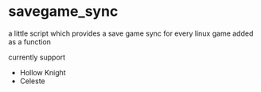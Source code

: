 # savegame_sync
a little script which provides a save game sync for every linux game added as a function

currently support
* Hollow Knight
* Celeste
